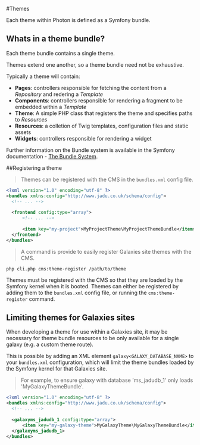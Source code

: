 #Themes

Each theme within Photon is defined as a Symfony bundle.

## Whats in a theme bundle?

Each theme bundle contains a single theme. 

Themes extend one another, so a theme bundle need not be exhaustive.

Typically a theme will contain:

* **Pages**: controllers responsible for fetching the content from a *Repository* and redering a *Template*
* **Components**: controllers responsible for rendering a fragment to be embedded within a *Template*
* **Theme**: A simple PHP class that registers the theme and specifies paths to *Resources*
* **Resources**: a colletion of Twig templates, configuration files and static assets
* **Widgets**: controllers responsible for rendering a widget

Further information on the Bundle system is available in the Symfony documentation - [The Bundle System](https://symfony.com/doc/2.8/bundles.html).

##Registering a theme

> Themes can be registered with the CMS in the `bundles.xml` config file.

```xml
<?xml version="1.0" encoding="utf-8" ?>
<bundles xmlns:config="http://www.jadu.co.uk/schema/config">
  <!-- ... -->
  
  <frontend config:type="array">
      <!-- ... -->
      
      <item key="my-project">MyProjectTheme\MyProjectThemeBundle</item>
  </frontend>
</bundles>
```

> A command is provide to easily register Galaxies site themes with the CMS.

```shell
php cli.php cms:theme-register /path/to/theme
```

Themes must be registered with the CMS so that they are loaded by the Symfony kernel when it is booted. Themes can either be registered by adding them to the `bundles.xml` config file, or running the `cms:theme-register` command.

## Limiting themes for Galaxies sites

When developing a theme for use within a Galaxies site, it may be necessary for theme bundle resources to be only available for a single galaxy (e.g. a custom theme route).

This is possible by adding an XML element `galaxy<GALAXY_DATABASE_NAME>` to your `bundles.xml` configuration, which will limit the theme bundles loaded by the Symfony kernel for that Galaxies site.


> For example, to ensure galaxy with database 'ms_jadudb_1' only loads 'MyGalaxyThemeBundle'.

```xml
<?xml version="1.0" encoding="utf-8" ?>
<bundles xmlns:config="http://www.jadu.co.uk/schema/config">
  <!-- ... -->
  
  <galaxyms_jadudb_1 config:type="array">
      <item key="my-galaxy-theme">MyGalaxyTheme\MyGalaxyThemeBundle</item>
  </galaxyms_jadudb_1>
</bundles>
```

